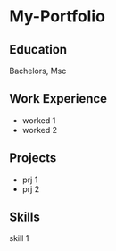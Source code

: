 # My-Portfolio


## Education
Bachelors, Msc

## Work Experience
- worked 1
- worked 2

## Projects
- prj 1
- prj 2
  
## Skills
skill 1
